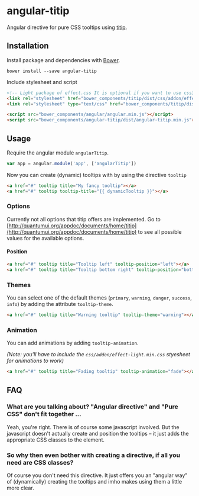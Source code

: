 # angular-titip
Angular directive for pure CSS tooltips using [titip](https://github.com/quantumui/titip).

## Installation

Install package and dependencies with [Bower](https://bower.io).

```shell
bower install --save angular-titip
```

Include stylesheet and script

```html
<!-- Light package of effect.css It is optional if you want to use css3 animation effects -->
<link rel="stylesheet" href="bower_components/titip/dist/css/addon/effect-light.min.css">
<link rel="stylesheet" type="text/css" href="bower_components/titip/dist/css/titip.min.css" />

<script src="bower_components/angular/angular.min.js"></script>
<script src="bower_components/angular-titip/dist/angular-titip.min.js"></script>
```

## Usage

Require the angular module `angularTitip`.

```javascript
var app = angular.module('app', ['angularTitip'])
```

Now you can create (dynamic) tooltips with by using the directive `tooltip`

```html
<a href="#" tooltip title="My fancy tooltip"></a>
<a href="#" tooltip tooltip-title="{{ dynamicTooltip }}"></a>
```

### Options

Currently not all options that titip offers are implemented. Go to [http://quantumui.org/appdoc/documents/home/titip](http://quantumui.org/appdoc/documents/home/titip) to see all possible values for the available options.

#### Position

```html
<a href="#" tooltip title="Tooltip left" tooltip-position="left"></a>
<a href="#" tooltip title="Tooltip bottom right" tooltip-position="bottom-right"></a>
```

### Themes

You can select one of the default themes (`primary`, `warning`, `danger`, `success`, `info`) by adding the attribute `tooltip-theme`.

```html
<a href="#" tooltip title="Warning tooltip" tooltip-theme="warning"></a>
```

### Animation

You can add animations by adding `tooltip-animation`.

*(Note: you'll have to include the `css/addon/effect-light.min.css` styesheet for animations to work)*

```html
<a href="#" tooltip title="Fading tooltip" tooltip-animation="fade"></a>
```

## FAQ


### What are you talking about? "Angular directive" and "Pure CSS" don't fit together ...

Yeah, you're right. There is of course some javascript involved. But the javascript doesn't actually create and position the tooltips – it just adds the appropriate CSS classes to the element.

### So why then even bother with creating a directive, if all you need are CSS classes?

Of course you don't need this directive. It just offers you an "angular way" of (dynamically) creating the tooltips and imho makes using them a little more clear.